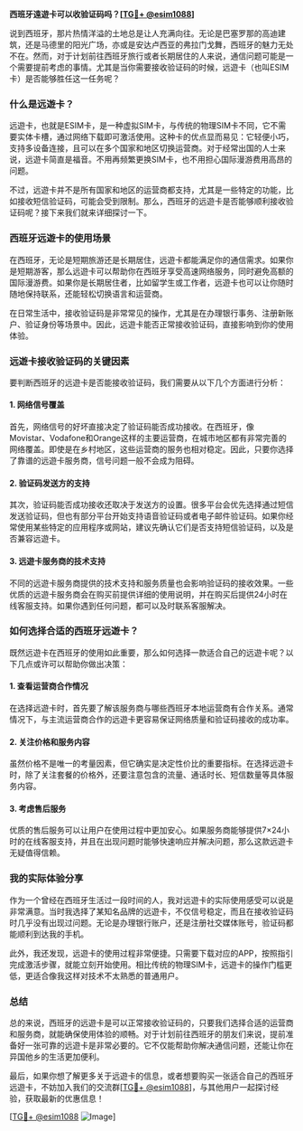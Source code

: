 **西班牙遠遊卡可以收验证码吗？[[TG💪+ @esim1088](https://t.me/s/esim1088)]**

说到西班牙，那片热情洋溢的土地总是让人充满向往。无论是巴塞罗那的高迪建筑，还是马德里的阳光广场，亦或是安达卢西亚的弗拉门戈舞，西班牙的魅力无处不在。然而，对于计划前往西班牙旅行或者长期居住的人来说，通信问题可能是一个需要提前考虑的事情。尤其是当你需要接收验证码的时候，远遊卡（也叫ESIM卡）是否能够胜任这一任务呢？

### **什么是远遊卡？**
远遊卡，也就是ESIM卡，是一种虚拟SIM卡，与传统的物理SIM卡不同，它不需要实体卡槽，通过网络下载即可激活使用。这种卡的优点显而易见：它轻便小巧，支持多设备连接，且可以在多个国家和地区切换运营商。对于经常出国的人士来说，远遊卡简直是福音。不用再频繁更换SIM卡，也不用担心国际漫游费用高昂的问题。

不过，远遊卡并不是所有国家和地区的运营商都支持，尤其是一些特定的功能，比如接收短信验证码，可能会受到限制。那么，西班牙的远遊卡是否能够顺利接收验证码呢？接下来我们就来详细探讨一下。

### **西班牙远遊卡的使用场景**
在西班牙，无论是短期旅游还是长期居住，远遊卡都能满足你的通信需求。如果你是短期游客，那么远遊卡可以帮助你在西班牙享受高速网络服务，同时避免高额的国际漫游费。如果你是长期居住者，比如留学生或工作者，远遊卡也可以让你随时随地保持联系，还能轻松切换语言和运营商。

在日常生活中，接收验证码是非常常见的操作，尤其是在办理银行事务、注册新账户、验证身份等场景中。因此，远遊卡能否正常接收验证码，直接影响到你的使用体验。

### **远遊卡接收验证码的关键因素**
要判断西班牙的远遊卡是否能接收验证码，我们需要从以下几个方面进行分析：

#### **1. 网络信号覆盖**
首先，网络信号的好坏直接决定了验证码能否成功接收。在西班牙，像Movistar、Vodafone和Orange这样的主要运营商，在城市地区都有非常完善的网络覆盖。即使是在乡村地区，这些运营商的服务也相对稳定。因此，只要你选择了靠谱的远遊卡服务商，信号问题一般不会成为阻碍。

#### **2. 验证码发送方的支持**
其次，验证码能否成功接收还取决于发送方的设置。很多平台会优先选择通过短信发送验证码，但也有部分平台开始支持语音验证码或者电子邮件验证码。如果你经常使用某些特定的应用程序或网站，建议先确认它们是否支持短信验证码，以及是否兼容远遊卡。

#### **3. 远遊卡服务商的技术支持**
不同的远遊卡服务商提供的技术支持和服务质量也会影响验证码的接收效果。一些优质的远遊卡服务商会在购买前提供详细的使用说明，并在购买后提供24小时在线客服支持。如果你遇到任何问题，都可以及时联系客服解决。

### **如何选择合适的西班牙远遊卡？**
既然远遊卡在西班牙的使用如此重要，那么如何选择一款适合自己的远遊卡呢？以下几点或许可以帮助你做出决策：

#### **1. 查看运营商合作情况**
在选择远遊卡时，首先要了解该服务商与哪些西班牙本地运营商有合作关系。通常情况下，与主流运营商合作的远遊卡更容易保证网络质量和验证码接收的成功率。

#### **2. 关注价格和服务内容**
虽然价格不是唯一的考量因素，但它确实是决定性价比的重要指标。在选择远遊卡时，除了关注套餐的价格外，还要注意包含的流量、通话时长、短信数量等具体服务内容。

#### **3. 考虑售后服务**
优质的售后服务可以让用户在使用过程中更加安心。如果服务商能够提供7×24小时的在线客服支持，并且在出现问题时能够快速响应并解决问题，那么这款远遊卡无疑值得信赖。

### **我的实际体验分享**
作为一个曾经在西班牙生活过一段时间的人，我对远遊卡的实际使用感受可以说是非常满意。当时我选择了某知名品牌的远遊卡，不仅信号稳定，而且在接收验证码时几乎没有出现过问题。无论是办理银行账户，还是注册社交媒体账号，验证码都能顺利到达我的手机。

此外，我还发现，远遊卡的使用过程非常便捷。只需要下载对应的APP，按照指引完成激活步骤，就能立刻开始使用。相比传统的物理SIM卡，远遊卡的操作门槛更低，更适合像我这样对技术不太熟悉的普通用户。

### **总结**
总的来说，西班牙的远遊卡是可以正常接收验证码的，只要我们选择合适的运营商和服务商，就能确保使用体验的顺畅。对于计划前往西班牙的朋友们来说，提前准备好一张可靠的远遊卡是非常必要的。它不仅能帮助你解决通信问题，还能让你在异国他乡的生活更加便利。

最后，如果你想了解更多关于远遊卡的信息，或者想要购买一张适合自己的西班牙远遊卡，不妨加入我们的交流群[[TG💪+ @esim1088](https://t.me/s/esim1088)]，与其他用户一起探讨经验，获取最新的优惠信息！

[[TG💪+ @esim1088](https://t.me/s/esim1088) ![Image](https://i.postimg.cc/4NQfJmqS/Snipaste-2025-05-13-00-14-12.png)]
